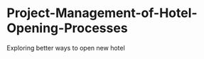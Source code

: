 Project-Management-of-Hotel-Opening-Processes
=============================================

Exploring better ways to open new hotel
